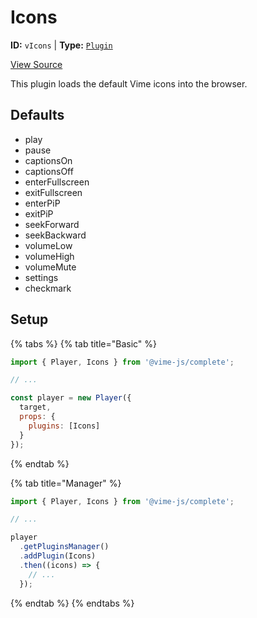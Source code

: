 # Icons

**ID:** `vIcons` | **Type:** [`Plugin`](../../complete/api/plugin.md)

[View Source](../../../vime-complete/src/plugins/Icons.svelte)

This plugin loads the default Vime icons into the browser.

## Defaults

- play
- pause
- captionsOn
- captionsOff
- enterFullscreen
- exitFullscreen
- enterPiP
- exitPiP
- seekForward
- seekBackward
- volumeLow
- volumeHigh
- volumeMute
- settings
- checkmark

## Setup

{% tabs %}
{% tab title="Basic" %}
```js
import { Player, Icons } from '@vime-js/complete';

// ...

const player = new Player({
  target,
  props: {
    plugins: [Icons]
  }
});
```
{% endtab %}

{% tab title="Manager" %}
```js
import { Player, Icons } from '@vime-js/complete';

// ...

player
  .getPluginsManager()
  .addPlugin(Icons)
  .then((icons) => {
    // ...
  });
```
{% endtab %}
{% endtabs %}

